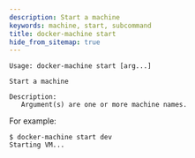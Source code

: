 ```yaml
---
description: Start a machine
keywords: machine, start, subcommand
title: docker-machine start
hide_from_sitemap: true
---
```


```none
Usage: docker-machine start [arg...]

Start a machine

Description:
   Argument(s) are one or more machine names.
```


For example:

```none
$ docker-machine start dev
Starting VM...
```